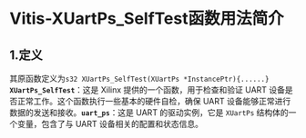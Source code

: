 # Vitis-XUartPs_SelfTest函数用法简介
## 1.定义
其原函数定义为`s32 XUartPs_SelfTest(XUartPs *InstancePtr){......}`
**`XUartPs_SelfTest`**：这是 Xilinx 提供的一个函数，用于检查和验证 UART 设备是否正常工作。这个函数执行一些基本的硬件自检，确保 UART 设备能够正常进行数据的发送和接收。**`uart_ps`**：这是 UART 的驱动实例，它是 `XUartPs` 结构体的一个变量，包含了与 UART 设备相关的配置和状态信息。
